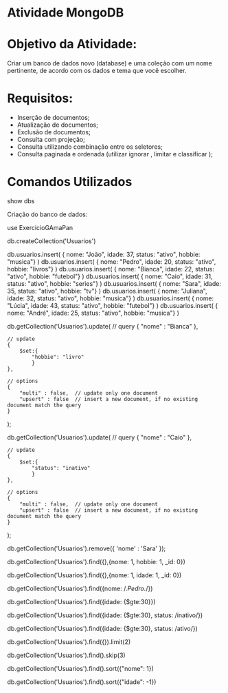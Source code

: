 # Atividade MongoDB

# Objetivo da Atividade:

Criar um banco de dados novo (database) e uma coleção com um nome pertinente, de acordo com os dados e tema que você escolher.

# Requisitos:

- Inserção de documentos;
- Atualização de documentos;
- Exclusão de documentos;
- Consulta com projeção;
- Consulta utilizando combinação entre os seletores;
- Consulta paginada e ordenada (utilizar ignorar , limitar e classificar );


# Comandos Utilizados




show dbs

Criação do banco de dados:

use ExercicioGAmaPan

db.createCollection('Usuarios')

db.usuarios.insert( { nome: "João", idade: 37,  status: "ativo", hobbie: "musica"} )
db.usuarios.insert( { nome: "Pedro", idade: 20,  status: "ativo", hobbie: "livros"} )
db.usuarios.insert( { nome: "Bianca", idade: 22,  status: "ativo", hobbie: "futebol"} )
db.usuarios.insert( { nome: "Caio", idade: 31,  status: "ativo", hobbie: "series"} )
db.usuarios.insert( { nome: "Sara", idade: 35,  status: "ativo", hobbie: "tv"}  )
db.usuarios.insert( { nome: "Juliana", idade: 32,  status: "ativo", hobbie: "musica"} )
db.usuarios.insert( { nome: "Lúcia", idade: 43,  status: "ativo", hobbie: "futebol"} )
db.usuarios.insert( { nome: "André", idade: 25,  status: "ativo", hobbie: "musica"} )




db.getCollection('Usuarios').update(
    // query 
    {
        "nome" : "Bianca"
    },
    
    // update 
    {
        $set:{
            "hobbie": "livro"
            }
    },
    
    // options 
    {
        "multi" : false,  // update only one document 
        "upsert" : false  // insert a new document, if no existing document match the query 
    }
);


db.getCollection('Usuarios').update(
    // query 
    {
        "nome" : "Caio"
    },
    
    // update 
    {
        $set:{
            "status": "inativo"
            }
    },
    
    // options 
    {
        "multi" : false,  // update only one document 
        "upsert" : false  // insert a new document, if no existing document match the query 
    }
);


db.getCollection('Usuarios').remove({ 'nome' : 'Sara' });


db.getCollection('Usuarios').find({},{nome: 1, hobbie: 1, _id: 0})

db.getCollection('Usuarios').find({},{nome: 1, idade: 1, _id: 0})

db.getCollection('Usuarios').find({nome: /.*Pedro.*/})

db.getCollection('Usuarios').find({idade: {$gte:30}})

db.getCollection('Usuarios').find({idade: {$gte:30}, status: /inativo/})

db.getCollection('Usuarios').find({idade: {$gte:30}, status: /ativo/})


db.getCollection('Usuarios').find({}).limit(2)

db.getCollection('Usuarios').find().skip(3)

db.getCollection('Usuarios').find().sort({"nome": 1})

db.getCollection('Usuarios').find().sort({"idade": -1})


